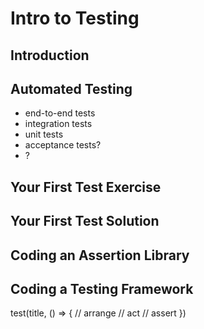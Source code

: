 # Intro to Testing

## Introduction


## Automated Testing
- end-to-end tests
- integration tests
- unit tests
- acceptance tests?
- ?

## Your First Test Exercise


## Your First Test Solution


## Coding an Assertion Library


## Coding a Testing Framework

test(title, () => {
  // arrange
  // act
  // assert
})

